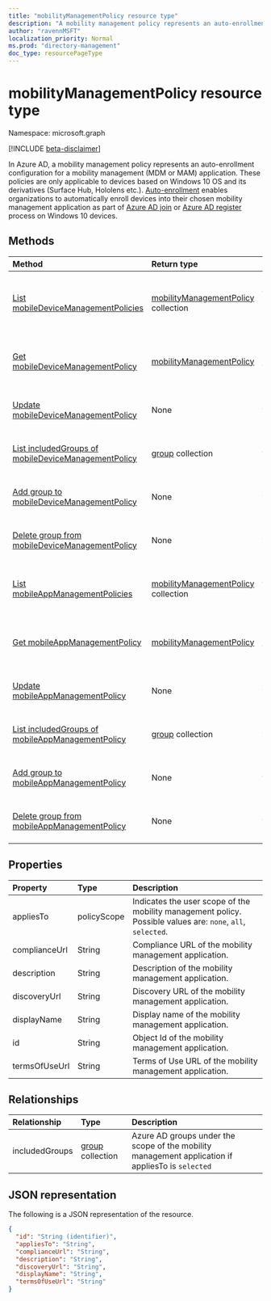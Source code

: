```yaml
---
title: "mobilityManagementPolicy resource type"
description: "A mobility management policy represents an auto-enrollment policy for a mobility management application configured in Azure AD."
author: "ravennMSFT"
localization_priority: Normal
ms.prod: "directory-management"
doc_type: resourcePageType
---
```


# mobilityManagementPolicy resource type

Namespace: microsoft.graph

[!INCLUDE [beta-disclaimer](../../includes/beta-disclaimer.md)]

In Azure AD, a mobility management policy represents an auto-enrollment configuration for a mobility management (MDM or MAM) application. These policies are only applicable to devices based on Windows 10 OS and its derivatives (Surface Hub, Hololens etc.). [Auto-enrollment](https://docs.microsoft.com/windows/client-management/mdm/azure-ad-and-microsoft-intune-automatic-mdm-enrollment-in-the-new-portal) enables organizations to automatically enroll devices into their chosen mobility management application as part of [Azure AD join](https://docs.microsoft.com/azure/active-directory/devices/concept-azure-ad-join) or [Azure AD register](https://docs.microsoft.com/azure/active-directory/devices/concept-azure-ad-register) process on Windows 10 devices.

## Methods

|Method|Return type|Description|
|:---|:---|:---|
|[List mobileDeviceManagementPolicies](../api/mobiledevicemanagementpolicies-list.md)|[mobilityManagementPolicy](../resources/mobilitymanagementpolicy.md) collection|Get a list of the [mobilityManagementPolicy](../resources/mobilitymanagementpolicy.md) objects and their properties for mobile device management applications.|
|[Get mobileDeviceManagementPolicy](../api/mobiledevicemanagementpolicies-get.md)|[mobilityManagementPolicy](../resources/mobilitymanagementpolicy.md)|Read the properties and relationships of a [mobilityManagementPolicy](../resources/mobilitymanagementpolicy.md) object for a mobile device management application.|
|[Update mobileDeviceManagementPolicy](../api/mobiledevicemanagementpolicies-update.md)|None|Update the properties of a [mobilityManagementPolicy](../resources/mobilitymanagementpolicy.md) object for a mobile device management application.|
|[List includedGroups of mobileDeviceManagementPolicy](../api/mobiledevicemanagementpolicies-list-includedgroups.md)|[group](../resources/group.md) collection|List included groups for a [mobilityManagementPolicy](../resources/mobilitymanagementpolicy.md) object for a mobile device management application.|
|[Add group to mobileDeviceManagementPolicy](../api/mobiledevicemanagementpolicies-post-includedgroups.md)|None|Add a group to the [mobilityManagementPolicy](../resources/mobilitymanagementpolicy.md) object for a mobile device management application.|
|[Delete group from mobileDeviceManagementPolicy](../api/mobiledevicemanagementpolicies-delete-includedgroups.md)|None|Delete a group from the [mobilityManagementPolicy](../resources/mobilitymanagementpolicy.md) object for a mobile device management application.|
|[List mobileAppManagementPolicies](../api/mobileappmanagementpolicies-list.md)|[mobilityManagementPolicy](../resources/mobilitymanagementpolicy.md) collection|Get a list of the [mobilityManagementPolicy](../resources/mobilitymanagementpolicy.md) objects and their properties for mobile app management applications.|
|[Get mobileAppManagementPolicy](../api/mobileappmanagementpolicies-get.md)|[mobilityManagementPolicy](../resources/mobilitymanagementpolicy.md)|Read the properties and relationships of a [mobilityManagementPolicy](../resources/mobilitymanagementpolicy.md) object for a mobile app management application.|
|[Update mobileAppManagementPolicy](../api/mobileappmanagementpolicies-update.md)|None|Update the properties of a [mobilityManagementPolicy](../resources/mobilitymanagementpolicy.md) object for a mobile app management application.|
|[List includedGroups of mobileAppManagementPolicy](../api/mobileappmanagementpolicies-list-includedgroups.md)|[group](../resources/group.md) collection|List included groups for a [mobilityManagementPolicy](../resources/mobilitymanagementpolicy.md) object for a mobile app management application.|
|[Add group to mobileAppManagementPolicy](../api/mobileappmanagementpolicies-post-includedgroups.md)|None|Add a group to the [mobilityManagementPolicy](../resources/mobilitymanagementpolicy.md) object for a mobile app management application.
|[Delete group from mobileAppManagementPolicy](../api/mobileappmanagementpolicies-delete-includedgroups.md)|None|Delete a group from the [mobilityManagementPolicy](../resources/mobilitymanagementpolicy.md) object for a mobile app management application.|

## Properties

|Property|Type|Description|
|:---|:---|:---|
|appliesTo|policyScope|Indicates the user scope of the mobility management policy. Possible values are: `none`, `all`, `selected`.|
|complianceUrl|String|Compliance URL of the mobility management application.|
|description|String|Description of the mobility management application.|
|discoveryUrl|String|Discovery URL of the mobility management application.|
|displayName|String|Display name of the mobility management application.|
|id|String|Object Id of the mobility management application.|
|termsOfUseUrl|String|Terms of Use URL of the mobility management application.|

## Relationships

|Relationship|Type|Description|
|:---|:---|:---|
|includedGroups|[group](../resources/group.md) collection|Azure AD groups under the scope of the mobility management application if appliesTo is `selected`|

## JSON representation

The following is a JSON representation of the resource.
<!-- {
  "blockType": "resource",
  "keyProperty": "id",
  "@odata.type": "microsoft.graph.mobilityManagementPolicy",
  "openType": false
}
-->

``` json
{
  "id": "String (identifier)",
  "appliesTo": "String",
  "complianceUrl": "String",
  "description": "String",
  "discoveryUrl": "String",
  "displayName": "String",
  "termsOfUseUrl": "String"
}
```

<!-- uuid: 5c98f801-d1c4-44eb-ac11-f72b6754deda
2020-03-23T22:34:45.203Z -->
<!-- {
  "type": "#page.annotation",
  "description": "mobilityManagementPolicy resource",
  "keywords": "",
  "section": "documentation",
  "tocPath": ""
}
-->
